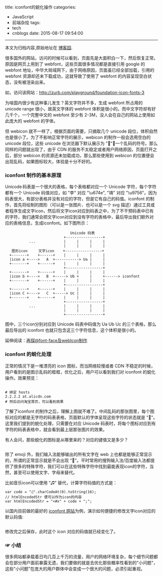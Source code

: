 title: iconfont的蜕化操作
categories:
  - JavaScript
  - 前端杂烩
tags:
  - tech
  - cnblogs
date: 2015-08-17 09:54:00
---

<div class="history-article">本文为归档内容,原始地址在 <a href="http://www.cnblogs.com/hustskyking/archive/2015/08/17/iconfont-opt.html" target="_blank">博客园</a>.</div>

<p>很多国外的网站，访问的时候可以看到，页面先是大面积白一下，然后恢复正常。原因是网页上用到了 webfont，这些页面很多情况都是直接引用 google 的 webfont 地址，中华大局域网下，由于网络原因，页面虽已经全部加载，引用的 webfont 资源却还未下载成功，这就导致了使用了 webfont 的内容呈现空白状态，没有被渲染出来。</p>
<p>如，访问该网站：<a href="http://zurb.com/playground/foundation-icon-fonts-3">http://zurb.com/playground/foundation-icon-fonts-3</a></p>
<p>为啥国内很少有这种事儿发生？英文字符并不多，生成 webfont 所占用的 unicode range 很小，故英文字体的 webfont 体积是很小的。而中文字符却有好几千个，一个完整中文的 webfont 至少有 2-3M，没人会在自己的网站上使用如此庞大的 webfont 的字体。</p>
<p>但 webicon 就不一样了，根据页面的需要，只摘取几个 unicode 段位，体积自然也是很小了。为了不影响正常字符的展示，webicon 的制作一般会选用空白的 unicode 段位，这些 unicode 在浏览器下默认展示为 <span>""</span>，一个乱码的符号。那么同样的问题就出现了，由于 CDN 的服务不太稳定或者用户网络原因，页面打开之后，部分 webicon 的资源还未加载成功，那么那些使用到 webicon 的位置便会出现乱码，如果图标较大，体验是十分不好的。</p>
<h3 id="iconfont_1"><a class="headeranchor-link" name="user-content-iconfont_1" href="#iconfont_1"></a>iconfont 制作的基本原理</h3>
<p>Unicode&thinsp;码表是一个很大的表格，每个表格都对应一个 Unicode 字符，每个字符都有一个 Unicode 码值对应，如 "李" 对应 "\u674e", "靖" 对应 "\u9756"。因为码表很大，有部分表格并没有对应的字符，但是它有自己的码值。iconfont 的制作，首先将绘制的图形（可以是一张图片、也可以是一个 svg 描述）通过工具或者程序生成文字icon，然后将文字icon对应到码表之中，为了不干预码表中已有的字符，我们通常会把文字icon对应到没有字符的表格中，最后导出我们额外对应的表格信息，生成iconfont。如下图所示：</p>

```
                              Unicode 码表
                           +-----------------+
           ...             |     |     |     |
                           |     |     |     |
   图形icon     文字icon    +-----------------+
  +-------+    +------+    |     |     |     |
  |icon a +---->   A  +-----------> Ua |     |
  +-------+    +------+    |     |     |     |
                           +-----------------+
  +-------+    +------+    |     |     |     |
  |icon b +---->   B  +-----> Ub +     |     +------> iconfont
  +-------+    +------+    |     |     |     |
                           +-----------------+
  +-------+    +------+    |     |     |     |
  |icon C +---->   C  +-----> Uc |     |     |
  +-------+    +------+    |     |     |     |
                           +-----------------+
           ...             |     |     |     |
                           |     |     |     |
                           +-----------------+

```

<p>图中，三个icon分别对应到 Unicode 码表中码值为 Ua Ub Uc 的三个表格，那么最后导出的 iconfont 也就只包含这三个字符信息，这个体积是很小的。</p>
<p>延伸阅读：<a href="http://www.cnblogs.com/hustskyking/p/manufacture-font-face-in-web.html">再探@font-face及webIcon制作</a></p>
<h3 id="iconfont_2"><a class="headeranchor-link" name="user-content-iconfont_2" href="#iconfont_2"></a>iconfont 的蜕化处理</h3>
<p>正常的情况下是一堆漂亮的 icon 图标，而当网络较慢或者 CDN 不稳定的时候，用户看到的是图示乱码的框框，优化之后，用户可以看到我们对 iconfont 的蜕化操作。效果预览：</p>
<p><img src="http://images0.cnblogs.com/blog2015/387325/201508/170948437225461.png" alt=""></p>

```
# 绑定 hosts
2.2.2.2 at.alicdn.com
# 然后访问淘宝首页，可以看到效果

```

<p>了解了iconfont 的制作之后，理解上图就不难了。中间乱码的那张图里，每个图标对应的都是无字符的码表表格，页面默认的字体呈现这些字符的状态就是 ""。这里我们提到的蜕化处理，只需要在对应 Unicode 码表时，将每个图标对应到有字符的码表表格中，就会看到最上层那张图片的效果。</p>
<p>有人会问，那些蜕化的图标是从哪里来的？对应的键值又是多少？</p>
<p><img src="http://images0.cnblogs.com/blog2015/387325/201508/170948513634127.png" alt=""></p>
<p>除了 emoji 外，我们输入法能够输出的所有文字在 web 上也都是能够正常显示的，所谓的正常显示就是不会出现 ""。平时常用的搜狗输入法/百度输入法都提供了很多的特殊字符，我们可以在这些特殊字符中找到最能表现icon的字符，当然，甚至可以使用文字、字母来替代。</p>
<p>比如音乐icon可以使用 "♫" 替代，计算字符码值的方式是：</p>

```
var code = "♫".charCodeAt(0).toString(16);
// htmlEncodedStr 便可以作为icon的内容
var htmlEncodedStr = "<#x" + code + ";";

```

<p>以国内目前做的最好的 <a href="http://iconfont.cn/">iconfont 网站</a>为例，演示如何便捷的修改文字icon对应的默认码值:</p>
<p><img src="http://images0.cnblogs.com/blog2015/387325/201508/170948589255051.gif" alt=""></p>
<p>修改完之后保存，此时这个 icon 对应的码值就已经变化了。</p>


<h3 id="iconfont_2">☞&nbsp;小结</h3>
<p>很多网站都承载着日均几百上千万的流量，用户的网络环境复杂，每个细节问题都会在部分用户面前暴露无遗，我们要做的就是去优化那些概率性看到的"小问题"，这些"小问题"在庞大的用户群体中会变成一个很大的问题，必须引起重视。</p>


